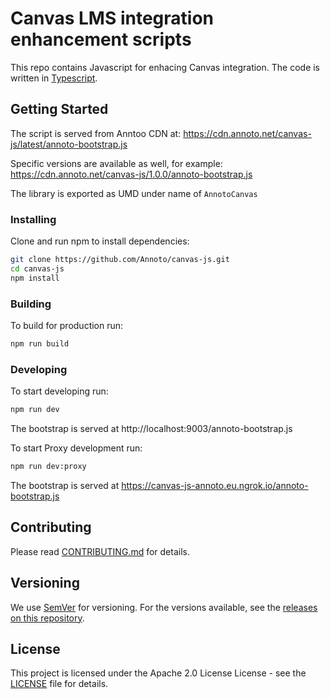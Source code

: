 # Canvas LMS integration enhancement scripts

This repo contains Javascript for enhacing Canvas integration.
The code is written in [Typescript].

[typescript]: https://www.typescriptlang.org/

## Getting Started


The script is served from Anntoo CDN at: https://cdn.annoto.net/canvas-js/latest/annoto-bootstrap.js

Specific versions are available as well, for example: https://cdn.annoto.net/canvas-js/1.0.0/annoto-bootstrap.js

The library is exported as UMD under name of `AnnotoCanvas`

### Installing

Clone and run npm to install dependencies:

```sh
git clone https://github.com/Annoto/canvas-js.git
cd canvas-js
npm install
```

### Building

To build for production run:

```sh
npm run build
```

### Developing

To start developing run:

```sh
npm run dev
```

The bootstrap is served at  http://localhost:9003/annoto-bootstrap.js

To start Proxy development run:

```sh
npm run dev:proxy
```

The bootstrap is served at https://canvas-js-annoto.eu.ngrok.io/annoto-bootstrap.js

## Contributing

Please read [CONTRIBUTING.md](CONTRIBUTING.md) for details.

## Versioning

We use [SemVer](http://semver.org/) for versioning. For the versions available, see the [releases on this repository](https://github.com/Annoto/canvas-js/releases).

## License

This project is licensed under the Apache 2.0 License License - see the [LICENSE](LICENSE) file for details.
